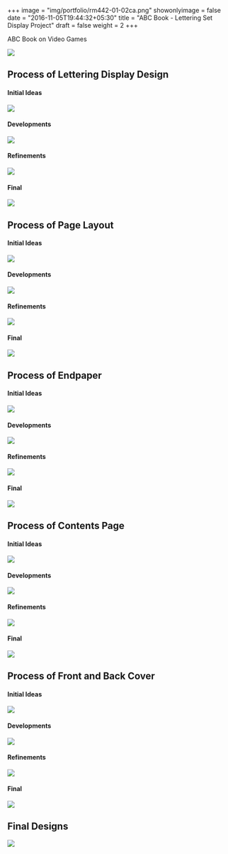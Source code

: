 +++
image = "img/portfolio/rm442-01-02ca.png"
showonlyimage = false
date = "2016-11-05T19:44:32+05:30"
title = "ABC Book - Lettering Set Display Project"
draft = false
weight = 2
+++

ABC Book on Video Games
<!--more-->

![](../../static/img/portfolio/rm442-01-02ca.png)

## Process of Lettering Display Design
#### Initial Ideas
![](../../img/portfolio/LetteringDisplay_InitialIdeas.png)
#### Developments
![](../../img/portfolio/LetteringDisplay_Development.png)
#### Refinements
![](../../img/portfolio/LetteringDisplay_Refinements.png)
#### Final
![](../../img/portfolio/LetteringDisplay_FinalDesigns.png)

## Process of Page Layout
#### Initial Ideas
![](../../img/portfolio/PageLayout_InitialIdeas.png)
#### Developments
![](../../img/portfolio/PageLayout_Development.png)
#### Refinements
![](../../img/portfolio/PageLayout_Refinments.png)
#### Final
![](../../img/portfolio/PageLayout_FinalDesigns.png)

## Process of Endpaper
#### Initial Ideas
![](../../img/portfolio/Endpaper_initialideas.png)
#### Developments
![](../../img/portfolio/Endpaper_development.png)
#### Refinements
![](../../img/portfolio/Endpaper_refinement.png)
#### Final
![](../../img/portfolio/Endpaper_final.png)

## Process of Contents Page
#### Initial Ideas
![](../../img/portfolio/Contentspage_initialideas.png)
#### Developments
![](../../img/portfolio/Contentspage_developments.png)
#### Refinements
![](../../img/portfolio/Contentspage_refinements.png)
#### Final
![](../..//img/portfolio/Contentspage_final.png)

## Process of Front and Back Cover
#### Initial Ideas
![](../../img/portfolio/FrontandBackCover_initialideas.png)
#### Developments
![](../../img/portfolio/FrontandBackCover_development.png)
#### Refinements
![](../../img/portfolio/FrontandBackCover_refinements.png)
#### Final
![](../../img/portfolio/FrontandBackCover_finaldesign.png)

## Final Designs
![](../../img/portfolio/abcbook_final.png)